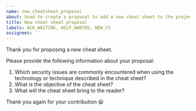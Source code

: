 ```yaml
---
name: new_cheatsheet_proposal
about: Used to create a proposal to add a new cheat sheet to the project
title: New cheat sheet proposal
labels: ACK_WAITING, HELP_WANTED, NEW_CS
assignees: ''
---
```


Thank you for proposing a new cheat sheet.

Please provide the following information about your proposal:

1. Which security issues are commonly encountered when using the technology or technique described in the cheat sheet?
2. What is the objective of the cheat sheet?
3. What will the cheat sheet bring to the reader?

Thank you again for your contribution :smiley:
